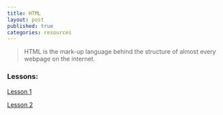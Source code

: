 ```yaml
---
title: HTML
layout: post
published: true
categories: resources
---
```


> HTML is the mark-up language behind the structure of almost every webpage on the internet.

### Lessons:

[Lesson 1](https://docs.google.com/presentation/d/1MfQi3ZCHsxZNkam4rbYr0nPysagn5r28Q2e5oEgHEi4/edit?usp=sharing)

[Lesson 2](https://docs.google.com/presentation/d/1yOl1NNkqdwOFVQB0VbVdH79xBHgOZRF_5_WjQe_YnmY/edit?usp=sharing)